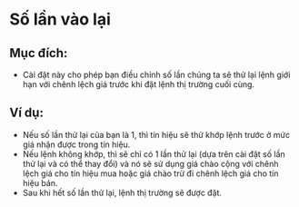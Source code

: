 # **Số lần vào lại**

## Mục đích:

- Cài đặt này cho phép bạn điều chỉnh số lần chúng ta sẽ thử lại lệnh giới hạn với chênh lệch giá trước khi đặt lệnh thị trường cuối cùng.

## Ví dụ:

- Nếu số lần thử lại của bạn là 1, thì tín hiệu sẽ thử khớp lệnh trước ở mức giá nhận được trong tín hiệu.
- Nếu lệnh không khớp, thì sẽ chỉ có 1 lần thử lại (dựa trên cài đặt số lần thử lại và có thể thay đổi) và nó sẽ sử dụng giá chào cộng với chênh lệch giá cho tín hiệu mua hoặc giá chào trừ đi chênh lệch giá cho tín hiệu bán.
- Sau khi hết số lần thử lại, lệnh thị trường sẽ được đặt.
